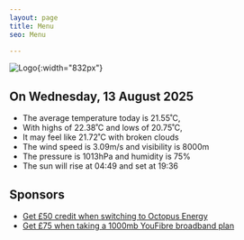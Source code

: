 ```yaml
---
layout: page
title: Menu
seo: Menu

---
```


![Logo](/images/logo.jpg){:width="832px"}

<!-- weather_marker starts -->
## On Wednesday, 13 August 2025

- The average temperature today is 21.55˚C,
- With highs of 22.38˚C and lows of 20.75˚C,
- It may feel like 21.72˚C with broken clouds
- The wind speed is 3.09m/s and visibility is 8000m
- The pressure is 1013hPa and humidity is 75%
- The sun will rise at 04:49 and set at 19:36

<!-- weather_marker ends -->

## Sponsors

- [Get £50 credit when switching to Octopus Energy](https://bit.ly/3oD1nnS)
- [Get £75 when taking a 1000mb YouFibre broadband plan](https://aklam.io/91zWhU?)

